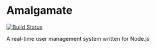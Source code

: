 # Amalgamate

[![Build Status](https://travis-ci.com/azhang66/amalgamate.svg?token=suhEs4cqmdikSD1aeG9k&branch=master)](https://travis-ci.com/azhang66/amalgamate)

A real-time user management system written for Node.js

